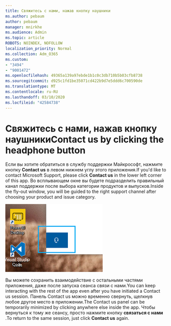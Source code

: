 ```yaml
---
title: Свяжитесь с нами, нажав кнопку наушники
ms.author: pebaum
author: pebaum
manager: mnirkhe
ms.audience: Admin
ms.topic: article
ROBOTS: NOINDEX, NOFOLLOW
localization_priority: Normal
ms.collection: Adm_O365
ms.custom:
- "3494"
- "9001472"
ms.openlocfilehash: 49365a139a97ebde1b1c0c3db710b5b03cfb8738
ms.sourcegitcommit: d925c1fd1be35071cd422b9d7e5ddd6c700590de
ms.translationtype: MT
ms.contentlocale: ru-RU
ms.lasthandoff: 03/10/2020
ms.locfileid: "42584738"
---
```

# <a name="contact-us-by-clicking-the-headphone-button"></a><span data-ttu-id="a5f3a-102">Свяжитесь с нами, нажав кнопку наушники</span><span class="sxs-lookup"><span data-stu-id="a5f3a-102">Contact us by clicking the headphone button</span></span>

<span data-ttu-id="a5f3a-103">Если вы хотите обратиться в службу поддержки Майкрософт, нажмите кнопку **Contact us** в левом нижнем углу этого приложения.</span><span class="sxs-lookup"><span data-stu-id="a5f3a-103">If you'd like to contact Microsoft Support, please click **Contact us** in the lower left corner of this app.</span></span> <span data-ttu-id="a5f3a-104">Во всплывающем окне вы будете подразделить правильный канал поддержки после выбора категории продуктов и выпусков.</span><span class="sxs-lookup"><span data-stu-id="a5f3a-104">Inside the fly-out window, you will be guided to the right support channel after choosing your product and issue category.</span></span>

![Свяжитесь с нами, щелкнув значок наушники.](media/contact-us-headphone-icon.png)

<span data-ttu-id="a5f3a-106">Вы можете сохранить взаимодействие с остальными частями приложения, даже после запуска сеанса связи с нами.</span><span class="sxs-lookup"><span data-stu-id="a5f3a-106">You can keep interacting with the rest of the app even after you have initiated a Contact us session.</span></span> <span data-ttu-id="a5f3a-107">Панель Contact us можно временно свернуть, щелкнув любое другое место в приложении.</span><span class="sxs-lookup"><span data-stu-id="a5f3a-107">The Contact us panel can be temporarily minimized by clicking anywhere else inside the app.</span></span> <span data-ttu-id="a5f3a-108">Чтобы вернуться к тому же сеансу, просто нажмите кнопку **связаться с нами** .</span><span class="sxs-lookup"><span data-stu-id="a5f3a-108">To return to the same session, just click **Contact us** again.</span></span>
